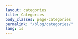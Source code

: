 ```yaml
---
layout: categories
title: Categories
body_classes: page-categories
permalink: "/blog/categories/"
lang: is
---
```

